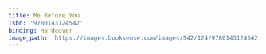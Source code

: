 ```yaml
---
title: Me Before You
isbn: '9780143124542'
binding: Hardcover
image_path: 'https://images.booksense.com/images/542/124/9780143124542.jpg'
---
```


